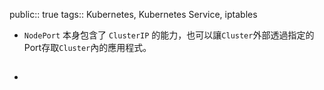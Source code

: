 public:: true
tags:: Kubernetes, Kubernetes Service, iptables

- `NodePort` 本身包含了 `ClusterIP` 的能力，也可以讓`Cluster`外部透過指定的Port存取`Cluster`內的應用程式。
- ##